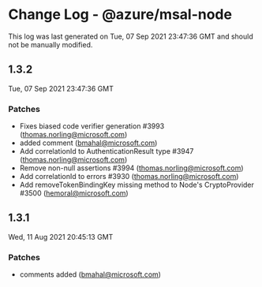 # Change Log - @azure/msal-node

This log was last generated on Tue, 07 Sep 2021 23:47:36 GMT and should not be manually modified.

<!-- Start content -->

## 1.3.2

Tue, 07 Sep 2021 23:47:36 GMT

### Patches

- Fixes biased code verifier generation #3993 (thomas.norling@microsoft.com)
- added  comment (bmahal@microsoft.com)
- Add correlationId to AuthenticationResult type #3947 (thomas.norling@microsoft.com)
- Remove non-null assertions #3994 (thomas.norling@microsoft.com)
- Add correlationId to errors #3930 (thomas.norling@microsoft.com)
- Add removeTokenBindingKey missing method to Node's CryptoProvider #3500 (hemoral@microsoft.com)

## 1.3.1

Wed, 11 Aug 2021 20:45:13 GMT

### Patches

- comments added (bmahal@microsoft.com)
